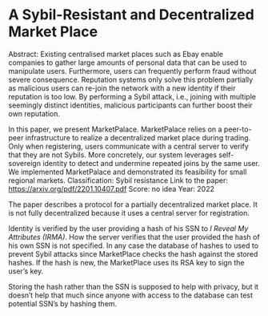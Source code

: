 # A Sybil-Resistant and Decentralized Market Place

Abstract: Existing centralised market places such as Ebay enable companies to gather large amounts of personal data that can be used to manipulate users. Furthermore, users can frequently perform fraud without severe consequence. Reputation systems only solve this problem partially as malicious users can re-join the network with a new identity if their reputation is too low. By performing a Sybil attack, i.e., joining with multiple seemingly distinct identities, malicious participants can further boost their own reputation.

In this paper, we present MarketPalace. MarketPalace relies on a peer-to-peer infrastructure to realize a decentralized market place during trading. Only when registering, users communicate with a central server to verify that they are not Sybils. More concretely, our system leverages self-sovereign identity to detect
and undermine repeated joins by the same user. We implemented MarketPalace and demonstrated its feasibility for small regional markets.
Classification: Sybil resistance
Link to the paper: https://arxiv.org/pdf/2201.10407.pdf
Score: no idea
Year: 2022

The paper describes a protocol for a partially decentralized market place.  It is not fully decentralized because it uses a central server for registration.

Identity is verified by the user providing a hash of his SSN to *I Reveal My Attributes (IRMA)*.  How the server verifies that the user provided the hash of his own SSN is not specified.  In any case the database of hashes to used to prevent Sybil attacks since MarketPlace checks the hash against the stored hashes.  If the hash is new, the MarketPlace uses its RSA key to sign the user’s key.

Storing the hash rather than the SSN is supposed to help with privacy, but it doesn’t help that much since anyone with access to the database can test potential SSN’s by hashing them.